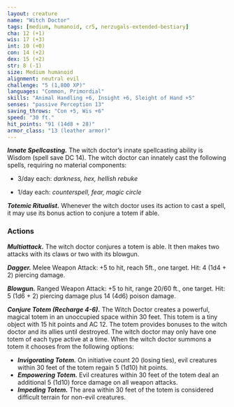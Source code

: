 ```yaml
---
layout: creature
name: "Witch Doctor"
tags: [medium, humanoid, cr5, nerzugals-extended-bestiary]
cha: 12 (+1)
wis: 17 (+3)
int: 10 (+0)
con: 14 (+2)
dex: 15 (+2)
str: 8 (-1)
size: Medium humanoid
alignment: neutral evil
challenge: "5 (1,800 XP)"
languages: "Common, Primordial"
skills: "Animal Handling +6, Insight +6, Sleight of Hand +5"
senses: "passive Perception 13"
saving_throws: "Con +5, Wis +6"
speed: "30 ft."
hit_points: "91 (14d8 + 28)"
armor_class: "13 (leather armor)"
---
```


***Innate Spellcasting.*** The witch doctor’s innate
spellcasting ability is Wisdom (spell save DC 14).
The witch doctor can innately cast the following
spells, requiring no material components:

* 3/day each: <i>darkness, hex, hellish rebuke</i>

* 1/day each: <i>counterspell, fear, magic circle</i>

***Totemic Ritualist.*** Whenever the witch doctor uses
its action to cast a spell, it may use its bonus action
to conjure a totem if able.

### Actions

***Multiattack.*** The witch doctor conjures a totem is
able. It then makes two attacks with its claws or
two with its blowgun.

***Dagger.*** Melee Weapon Attack: +5 to hit, reach 5ft.,
one target. Hit: 4 (1d4 + 2) piercing damage.

***Blowgun.*** Ranged Weapon Attack: +5 to hit, range
20/60 ft., one target. Hit: 5 (1d6 + 2) piercing
damage plus 14 (4d6) poison damage.

***Conjure Totem (Recharge 4-6).*** The Witch Doctor
creates a powerful, magical totem in an unoccupied
space within 30 feet. This totem is a tiny object
with 15 hit points and AC 12. The totem provides
bonuses to the witch doctor and its allies until
destroyed. The witch doctor may only have one
totem of each type active at a time. When the witch
doctor summons a totem it chooses from the
following options:
* ***Invigorating Totem.*** On initiative count 20
(losing ties), evil creatures within 30 feet of the
totem regain 5 (1d10) hit points.
* ***Empowering Totem.*** Evil creatures within 30
feet of the totem deal an additional 5 (1d10)
force damage on all weapon attacks.
* ***Impeding Totem.*** The area within 30 feet of the
totem is considered difficult terrain for non-evil
creatures.

